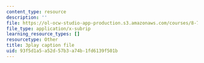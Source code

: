 ```yaml
---
content_type: resource
description: ''
file: https://ol-ocw-studio-app-production.s3.amazonaws.com/courses/8-701-introduction-to-nuclear-and-particle-physics-fall-2020/93f5d1a5a52d57b3a74b1fd6139f501b_RFiXkal1vfM.vtt
file_type: application/x-subrip
learning_resource_types: []
resourcetype: Other
title: 3play caption file
uid: 93f5d1a5-a52d-57b3-a74b-1fd6139f501b
---
```

